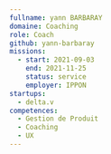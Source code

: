 ```yaml
---
fullname: yann BARBARAY
domaine: Coaching
role: Coach
github: yann-barbaray
missions:
  - start: 2021-09-03
    end: 2021-11-25
    status: service
    employer: IPPON
startups:
  - delta.v
competences:
  - Gestion de Produit
  - Coaching
  - UX
---
```

